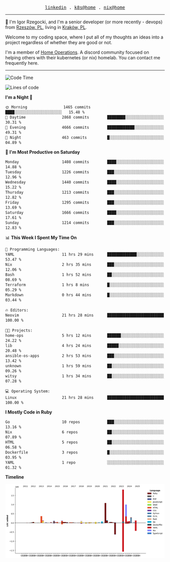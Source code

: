 <p align="center">
  <samp>
    <a href="https://www.linkedin.com/in/ajgon">linkedin</a> .
    <a href="https://github.com/deedee-ops/k8s-gitops">k8s@home</a> .
    <a href="https://github.com/deedee-ops/nixlab">nix@home</a>
  </samp>
</p>

----------------------------------------------------------------

:wave: I'm Igor Rzegocki, and I'm a senior developer (or more recently - devops) from [Rzeszów, PL](https://en.wikipedia.org/wiki/Rzesz%C3%B3w), living in [Kraków, PL](https://en.wikipedia.org/wiki/Krak%C3%B3w).

Welcome to my coding space, where I put all of my thoughts an ideas into a project regardless of whether they are good or not.

I'm a member of [Home Operations](https://discord.gg/home-operations). A discord community focused on helping others with their kubernetes (or nix) homelab. You can contact me frequently here.

----------------------------------------------------------------

<!--START_SECTION:waka-->
![Code Time](http://img.shields.io/badge/Code%20Time-614%20hrs%2021%20mins-blue)

![Lines of code](https://img.shields.io/badge/From%20Hello%20World%20I%27ve%20Written-6.3%20million%20lines%20of%20code-blue)

**I'm a Night 🦉** 

```text
🌞 Morning                1465 commits        ████░░░░░░░░░░░░░░░░░░░░░   15.48 % 
🌆 Daytime                2868 commits        ████████░░░░░░░░░░░░░░░░░   30.31 % 
🌃 Evening                4666 commits        ████████████░░░░░░░░░░░░░   49.31 % 
🌙 Night                  463 commits         █░░░░░░░░░░░░░░░░░░░░░░░░   04.89 % 
```
📅 **I'm Most Productive on Saturday** 

```text
Monday                   1408 commits        ████░░░░░░░░░░░░░░░░░░░░░   14.88 % 
Tuesday                  1226 commits        ███░░░░░░░░░░░░░░░░░░░░░░   12.96 % 
Wednesday                1440 commits        ████░░░░░░░░░░░░░░░░░░░░░   15.22 % 
Thursday                 1213 commits        ███░░░░░░░░░░░░░░░░░░░░░░   12.82 % 
Friday                   1295 commits        ███░░░░░░░░░░░░░░░░░░░░░░   13.69 % 
Saturday                 1666 commits        ████░░░░░░░░░░░░░░░░░░░░░   17.61 % 
Sunday                   1214 commits        ███░░░░░░░░░░░░░░░░░░░░░░   12.83 % 
```


📊 **This Week I Spent My Time On** 

```text
💬 Programming Languages: 
YAML                     11 hrs 29 mins      █████████████░░░░░░░░░░░░   53.47 % 
Nix                      2 hrs 35 mins       ███░░░░░░░░░░░░░░░░░░░░░░   12.06 % 
Bash                     1 hrs 52 mins       ██░░░░░░░░░░░░░░░░░░░░░░░   08.69 % 
Terraform                1 hrs 8 mins        █░░░░░░░░░░░░░░░░░░░░░░░░   05.29 % 
Markdown                 0 hrs 44 mins       █░░░░░░░░░░░░░░░░░░░░░░░░   03.44 % 

🔥 Editors: 
Neovim                   21 hrs 28 mins      █████████████████████████   100.00 % 

🐱‍💻 Projects: 
home-ops                 5 hrs 12 mins       ██████░░░░░░░░░░░░░░░░░░░   24.22 % 
lib                      4 hrs 24 mins       █████░░░░░░░░░░░░░░░░░░░░   20.48 % 
ansible-os-apps          2 hrs 53 mins       ███░░░░░░░░░░░░░░░░░░░░░░   13.42 % 
unknown                  1 hrs 59 mins       ██░░░░░░░░░░░░░░░░░░░░░░░   09.26 % 
witsy                    1 hrs 34 mins       ██░░░░░░░░░░░░░░░░░░░░░░░   07.28 % 

💻 Operating System: 
Linux                    21 hrs 28 mins      █████████████████████████   100.00 % 
```

**I Mostly Code in Ruby** 

```text
Go                       10 repos            ███░░░░░░░░░░░░░░░░░░░░░░   13.16 % 
Nix                      6 repos             ██░░░░░░░░░░░░░░░░░░░░░░░   07.89 % 
HTML                     5 repos             ██░░░░░░░░░░░░░░░░░░░░░░░   06.58 % 
Dockerfile               3 repos             █░░░░░░░░░░░░░░░░░░░░░░░░   03.95 % 
YAML                     1 repo              ░░░░░░░░░░░░░░░░░░░░░░░░░   01.32 % 
```



**Timeline**

![Lines of Code chart](https://raw.githubusercontent.com/ajgon/ajgon/master/assets/bar_graph.png)


<!--END_SECTION:waka-->
